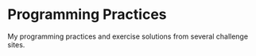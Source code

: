 # Programming Practices

My programming practices and exercise solutions from several challenge sites.
